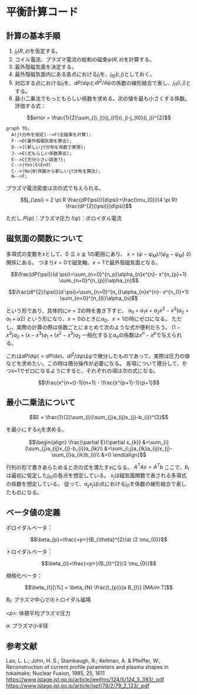 # 平衡計算コード

## 計算の基本手順

1. $j_{t}(R, z)$を仮定する。
1. コイル電流、プラズマ電流の総和の磁束$\psi(R, z)$を計算する。
1. 最外殻磁気面を決定する。
1. 最外殻磁気面内にある各点における$j_{t}$を、$j_{t0}(i,j)$としておく。
1. 対応する点における$j_{t}$を、$dP/d\psi$と$dI^{2}/d\psi$の係数の線形結合で表し、$j_{t1}(i, j)$とする。
1. 最小二乗法でもっともらしい係数を求める。次の値を最も小さくする係数。
評価する式：

```math
error = \frac{1}{2}\sum_{(i, j)}(j_{t1}(i, j)-j_{t0}(i, j))^{2}
```

```mermaid
graph TD;
  A(jt分布を仮定)-->F(全磁束を計算);
  F-->D(最外殻磁気面を算出);
  D-->J(新しいjt分布を係数で表現);
  J-->E(尤もらしい係数算出);
  E-->C{充分小さい誤差?};
  C-->|Yes|G(End)
  C-->|No|N(係数から新しいjt分布を算出);  
  N-->F;
```

プラズマ電流密度は次の式で与えられる。

```math
j_{\psi} = 2 \pi R \frac{dP(\psi)}{d\psi}+\frac{\mu_{0}}{4 \pi R} \frac{dI^{2}(\psi)}{d\psi}
```

ただし
$P(\psi)$：プラズマ圧力
$I(\psi)$：ポロイダル電流

## 磁気面の関数について

多項式の変数を$x$として、$0 \leqq x \leqq 1$の範囲にあり、
$x = (\psi-\psi_{M})/(\psi_B-\psi_{M})$
の関係にある。
つまり$x=0$で磁気軸、$x=1$で最外殻磁気面となる。

```math
\frac{dP(\psi)}{d \psi}=\sum_{n=0}^{n_p}\alpha_{n}x^{n}- x^{n_{p}+1} \sum_{n=0}^{n_{p}}\alpha_{n}
```

```math
\frac{dI^{2}(\psi)}{d \psi}=\sum_{n=0}^{n_I}\alpha_{n}x^{n}- x^{n_{I}+1} \sum_{n=0}^{n_{I}}\alpha_{n}
```

という形であり、具体的に$n=2$の時を書き下すと、
$a_{0}+a_{1} x+a_{2}x^{2} -x^{3}(a_{0}+a_{1}+a{2})$
という形になり、$x=0$のときに$a_{0}$、$x=1$の時にゼロになる。
ただし、実際の計算の際は係数ごとにまとめて次のような式が便利だろう。
$(1-x^{3})a_{0}+(x-x^{3})a_{1}+(x^{2}-x^{3})a_{2}$
一般化すると$a_{n}$の係数は$x^{n}-x^{p}$で与えられる。

これは$dP/d\psi(=dP/dx)$、$dI^{2}/d\psi$は$\psi$で微分したものであって、実際は圧力の値などを求めたい。この時は積分操作が必要になる。
各項について積分して、かつx=1でゼロになるようにすると、それぞれの項は次の式になる。

```math
\frac{x^{n+t}-1}{n+1} - \frac{x^{p+1}-1}{p+1}
```

## 最小二乗法について

```math
E = \frac{1}{2}\sum_{i}(\sum_{j}a_{ij}x_{j}-b_{i})^{2}
```

を最小にする$x_{j}$を求める。

```math
\begin{align}
\frac{\partial E}{\partial x_{k}}
&=\sum_{i}(\sum_{j}a_{ij}x_{j}-b_{i})a_{ik}\\
&=\sum_{i,j}a_{ik}a_{ij}x_{j}-\sum_{i}a_{ik}b_{i}\\
&=0
\end{align}
```

行列の形で書きあらためると次の式を満たす$x$になる。
$A^{T}Ax=A^{T}b$
ここで、$b_{i}$は最初に仮定した$j_{t0}$の各点を想定している。
$x_{j}$は磁気面関数で表される多項式の係数を想定している。
従って、$a_{ij}x_{j}$は$i$点における$j_{t1}$を係数の線形結合で表したものになる。

## ベータ値の定義

ポロイダルベータ：

```math
\beta_{p}=\frac{<p>}{B_{\theta}^{2}(a) /2 \mu_{0}}
```

トロイダルベータ：

```math
\beta_{t}=\frac{<p>}{B_{t}^{2}/2 \mu_{0}}
```

規格化ベータ：

```math
\beta_{t}[\%] = \beta_{N} \frac{I_{p}}{a B_{t}} [MA/m.T]
```

$B_{t}$: プラズマ中心でのトロイダル磁場

<$p$>: 体積平均プラズマ圧力

$a$: プラズマ小半径

## 参考文献

Lao, L. L.; John, H. S.; Stambaugh, R.; Kellman, A. & Pfeiffer, W.; Reconstruction of current profile parameters and plasma shapes in tokamaks; Nuclear Fusion, 1985, 25, 1611
https://www.jstage.jst.go.jp/article/ieejfms/124/5/124_5_393/_pdf
https://www.jstage.jst.go.jp/article/jspf/79/2/79_2_123/_pdf